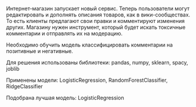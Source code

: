 Интернет-магазин запускает новый сервис. Теперь пользователи могут редактировать и дополнять описания товаров, как в вики-сообществах. 
То есть клиенты предлагают свои правки и комментируют изменения других. Магазину нужен инструмент, который будет искать токсичные комментарии и отправлять их на модерацию.

Необходимо обучить модель классифицировать комментарии на позитивные и негативные. 

Для решения использованы библиотеки: pandas, numpy, sklearn, spacy, joblib

Применены модели: LogisticRegression, RandomForestClassifier, RidgeClassifier

Подобрана лучшая модель: LogisticRegression
